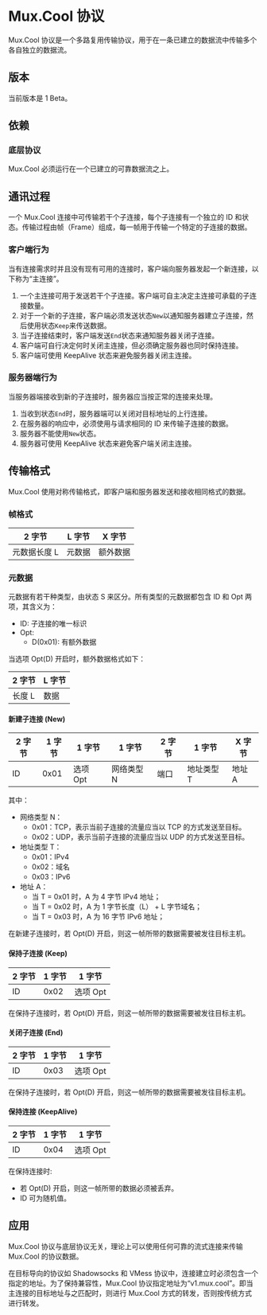 # Mux.Cool 协议

Mux.Cool 协议是一个多路复用传输协议，用于在一条已建立的数据流中传输多个各自独立的数据流。

## 版本

当前版本是 1 Beta。

## 依赖

### 底层协议

Mux.Cool 必须运行在一个已建立的可靠数据流之上。

## 通讯过程

一个 Mux.Cool 连接中可传输若干个子连接，每个子连接有一个独立的 ID 和状态。传输过程由帧（Frame）组成，每一帧用于传输一个特定的子连接的数据。

### 客户端行为

当有连接需求时并且没有现有可用的连接时，客户端向服务器发起一个新连接，以下称为“主连接”。

1. 一个主连接可用于发送若干个子连接。客户端可自主决定主连接可承载的子连接数量。
1. 对于一个新的子连接，客户端必须发送状态`New`以通知服务器建立子连接，然后使用状态`Keep`来传送数据。
1. 当子连接结束时，客户端发送`End`状态来通知服务器关闭子连接。
1. 客户端可自行决定何时关闭主连接，但必须确定服务器也同时保持连接。
1. 客户端可使用 KeepAlive 状态来避免服务器关闭主连接。

### 服务器端行为

当服务器端接收到新的子连接时，服务器应当按正常的连接来处理。

1. 当收到状态`End`时，服务器端可以关闭对目标地址的上行连接。
1. 在服务器的响应中，必须使用与请求相同的 ID 来传输子连接的数据。
1. 服务器不能使用`New`状态。
1. 服务器可使用 KeepAlive 状态来避免客户端关闭主连接。

## 传输格式

Mux.Cool 使用对称传输格式，即客户端和服务器发送和接收相同格式的数据。

### 帧格式

| 2 字节     | L 字节 | X 字节 |
|-----------|--------|-------|
| 元数据长度 L| 元数据 | 额外数据|

### 元数据

元数据有若干种类型，由状态 S 来区分。所有类型的元数据都包含 ID 和 Opt 两项，其含义为：

* ID: 子连接的唯一标识
* Opt:
  * D(0x01): 有额外数据

当选项 Opt(D) 开启时，额外数据格式如下：

| 2 字节 | L 字节  |
|-------|---------|
| 长度 L | 数据    |

#### 新建子连接 (New)

| 2 字节 | 1 字节 | 1 字节   | 1 字节    | 2 字节 | 1 字节    | X 字节 |
|-------|--------|---------|-----------|-------|-----------|-------|
| ID    | 0x01  | 选项 Opt | 网络类型 N | 端口   | 地址类型 T | 地址 A |

其中：

* 网络类型 N：
  * 0x01：TCP，表示当前子连接的流量应当以 TCP 的方式发送至目标。
  * 0x02：UDP，表示当前子连接的流量应当以 UDP 的方式发送至目标。
* 地址类型 T：
  * 0x01：IPv4
  * 0x02：域名
  * 0x03：IPv6
* 地址 A：
  * 当 T = 0x01 时，A 为 4 字节 IPv4 地址；
  * 当 T = 0x02 时，A 为 1 字节长度（L） + L 字节域名；
  * 当 T = 0x03 时，A 为 16 字节 IPv6 地址；

在新建子连接时，若 Opt(D) 开启，则这一帧所带的数据需要被发往目标主机。

#### 保持子连接 (Keep)

| 2 字节 | 1 字节 | 1 字节   |
|-------|--------|---------|
| ID    | 0x02  | 选项 Opt |

在保持子连接时，若 Opt(D) 开启，则这一帧所带的数据需要被发往目标主机。

#### 关闭子连接 (End)

| 2 字节 | 1 字节 | 1 字节   |
|-------|--------|---------|
| ID    | 0x03  | 选项 Opt |

在保持子连接时，若 Opt(D) 开启，则这一帧所带的数据需要被发往目标主机。

#### 保持连接 (KeepAlive)

| 2 字节 | 1 字节 | 1 字节   |
|-------|--------|---------|
| ID    | 0x04  | 选项 Opt |

在保持连接时:

* 若 Opt(D) 开启，则这一帧所带的数据必须被丢弃。
* ID 可为随机值。

## 应用

Mux.Cool 协议与底层协议无关，理论上可以使用任何可靠的流式连接来传输 Mux.Cool 的协议数据。

在目标导向的协议如 Shadowsocks 和 VMess 协议中，连接建立时必须包含一个指定的地址。为了保持兼容性，Mux.Cool 协议指定地址为“v1.mux.cool”。即当主连接的目标地址与之匹配时，则进行 Mux.Cool 方式的转发，否则按传统方式进行转发。